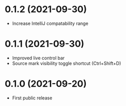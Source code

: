 # 0.1.2 (2021-09-30)

- Increase IntelliJ compatability range

# 0.1.1 (2021-09-30)

- Improved live control bar
- Source mark visibility toggle shortcut (Ctrl+Shift+D)

# 0.1.0 (2021-09-20)

- First public release

